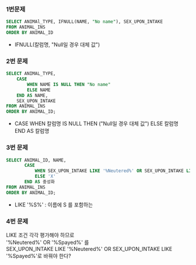 ### 1번문제

```sql
SELECT ANIMAl_TYPE, IFNULL(NAME, "No name"), SEX_UPON_INTAKE
FROM ANIMAL_INS
ORDER BY ANIMAL_ID 
```
- IFNULL(칼럼명, "Null일 경우 대체 값")


### 2번 문제
```sql
SELECT ANIMAL_TYPE, 
    CASE 
        WHEN NAME IS NULL THEN "No name" 
        ELSE NAME 
    END AS NAME, 
    SEX_UPON_INTAKE
FROM ANIMAL_INS
ORDER BY ANIMAL_ID;
```
- CASE WHEN 칼럼명 IS NULL THEN ("Null일 경우 대체 값")
    ELSE 칼럼명
    END AS 칼럼명


### 3번 문제
```sql
SELECT ANIMAL_ID, NAME, 
       CASE 
           WHEN SEX_UPON_INTAKE LIKE '%Neutered%' OR SEX_UPON_INTAKE LIKE '%Spayed%' THEN 'O' 
           ELSE 'X' 
       END AS 중성화
FROM ANIMAL_INS
ORDER BY ANIMAL_ID;
```
- LIKE '%S%' : 이름에 S 를 포함하는


### 4번 문제 

LIKE 조건 각각 평가해야 하므로    
'%Neutered%' OR '%Spayed%' 를   
SEX_UPON_INTAKE LIKE '%Neutered%' OR SEX_UPON_INTAKE LIKE '%Spayed%'로 바꿔야 한다?